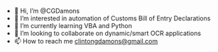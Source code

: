 - 👋 Hi, I’m @CGDamons
- 👀 I’m interested in automation of Customs Bill of Entry Declarations
- 🌱 I’m currently learning VBA and Python
- 💞️ I’m looking to collaborate on dynamic/smart OCR applications
- 📫 How to reach me clintongdamons@gmail.com

<!---
CGDamons/CGDamons is a ✨ special ✨ repository because its `README.md` (this file) appears on your GitHub profile.
You can click the Preview link to take a look at your changes.
--->
